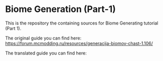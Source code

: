 # Biome Generation (Part-1)
This is the repository the containing sources for Biome Generating tutorial (Part 1).

The original guide you can find here: https://forum.mcmodding.ru/resources/generacija-biomov-chast-1.106/

The translated guide you can find here:
